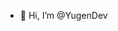 - 👋 Hi, I’m @YugenDev

<!---
YugenDev/YugenDev is a ✨ special ✨ repository because its `README.md` (this file) appears on your GitHub profile.
You can click the Preview link to take a look at your changes.
--->
